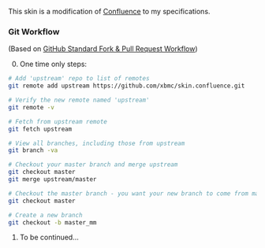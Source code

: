 This skin is a modification of [Confluence](https://github.com/xbmc/skin.confluence) to my specifications.  

### Git Workflow

(Based on [GitHub Standard Fork & Pull Request Workflow](https://gist.github.com/Chaser324/ce0505fbed06b947d962))

0. One time only steps:

  ```bash
  # Add 'upstream' repo to list of remotes
  git remote add upstream https://github.com/xbmc/skin.confluence.git

  # Verify the new remote named 'upstream'
  git remote -v

  # Fetch from upstream remote
  git fetch upstream

  # View all branches, including those from upstream
  git branch -va

  # Checkout your master branch and merge upstream
  git checkout master
  git merge upstream/master

  # Checkout the master branch - you want your new branch to come from master
  git checkout master

  # Create a new branch
  git checkout -b master_mm
  ```

1. To be continued...
